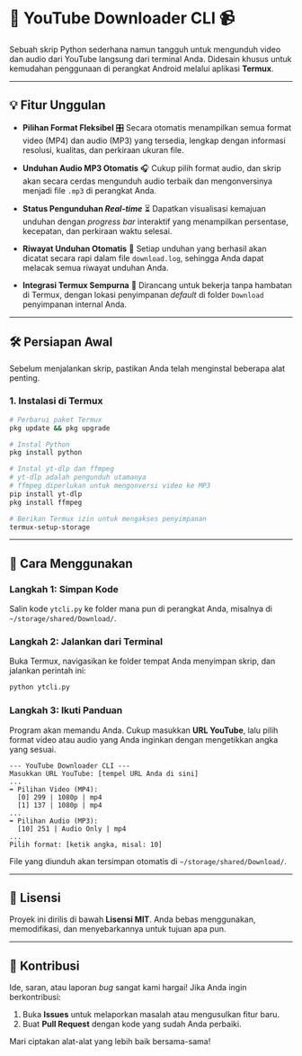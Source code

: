 # 🚀 YouTube Downloader CLI 📹

Sebuah skrip Python sederhana namun tangguh untuk mengunduh video dan audio dari YouTube langsung dari terminal Anda. Didesain khusus untuk kemudahan penggunaan di perangkat Android melalui aplikasi **Termux**.

---

## 💡 Fitur Unggulan

* **Pilihan Format Fleksibel** 🎛️
    Secara otomatis menampilkan semua format video (MP4) dan audio (MP3) yang tersedia, lengkap dengan informasi resolusi, kualitas, dan perkiraan ukuran file.

* **Unduhan Audio MP3 Otomatis** 🎧
    Cukup pilih format audio, dan skrip akan secara cerdas mengunduh audio terbaik dan mengonversinya menjadi file `.mp3` di perangkat Anda.

* **Status Pengunduhan *Real-time*** ⏳
    Dapatkan visualisasi kemajuan unduhan dengan *progress bar* interaktif yang menampilkan persentase, kecepatan, dan perkiraan waktu selesai.

* **Riwayat Unduhan Otomatis** 📜
    Setiap unduhan yang berhasil akan dicatat secara rapi dalam file `download.log`, sehingga Anda dapat melacak semua riwayat unduhan Anda.

* **Integrasi Termux Sempurna** 📱
    Dirancang untuk bekerja tanpa hambatan di Termux, dengan lokasi penyimpanan *default* di folder `Download` penyimpanan internal Anda.

---

## 🛠️ Persiapan Awal

Sebelum menjalankan skrip, pastikan Anda telah menginstal beberapa alat penting.

### 1. Instalasi di Termux

```bash
# Perbarui paket Termux
pkg update && pkg upgrade

# Instal Python
pkg install python

# Instal yt-dlp dan ffmpeg
# yt-dlp adalah pengunduh utamanya
# ffmpeg diperlukan untuk mengonversi video ke MP3
pip install yt-dlp
pkg install ffmpeg

# Berikan Termux izin untuk mengakses penyimpanan
termux-setup-storage
```

---

## 🚀 Cara Menggunakan

### Langkah 1: Simpan Kode

Salin kode `ytcli.py` ke folder mana pun di perangkat Anda, misalnya di `~/storage/shared/Download/`.

### Langkah 2: Jalankan dari Terminal

Buka Termux, navigasikan ke folder tempat Anda menyimpan skrip, dan jalankan perintah ini:

```bash
python ytcli.py
```

### Langkah 3: Ikuti Panduan

Program akan memandu Anda. Cukup masukkan **URL YouTube**, lalu pilih format video atau audio yang Anda inginkan dengan mengetikkan angka yang sesuai.

```
--- YouTube Downloader CLI ---
Masukkan URL YouTube: [tempel URL Anda di sini]
...
➡️ Pilihan Video (MP4):
  [0] 299 | 1080p | mp4
  [1] 137 | 1080p | mp4
...
➡️ Pilihan Audio (MP3):
  [10] 251 | Audio Only | mp4
...
Pilih format: [ketik angka, misal: 10]
```

File yang diunduh akan tersimpan otomatis di `~/storage/shared/Download/`.

---

## 📄 Lisensi

Proyek ini dirilis di bawah **Lisensi MIT**. Anda bebas menggunakan, memodifikasi, dan menyebarkannya untuk tujuan apa pun.

---

## 🤝 Kontribusi

Ide, saran, atau laporan *bug* sangat kami hargai! Jika Anda ingin berkontribusi:

1.  Buka **Issues** untuk melaporkan masalah atau mengusulkan fitur baru.
2.  Buat **Pull Request** dengan kode yang sudah Anda perbaiki.

Mari ciptakan alat-alat yang lebih baik bersama-sama!
